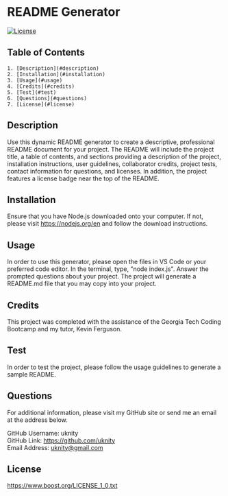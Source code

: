 # README Generator

  [![License](https://img.shields.io/badge/License-Boost%201.0-lightblue.svg)](https://www.boost.org/LICENSE_1_0.txt)

 
## Table of Contents
    1. [Description](#description)
    2. [Installation](#installation)
    3. [Usage](#usage)
    4. [Credits](#credits)
    5. [Test](#test)
    6. [Questions](#questions)
    7. [License](#license)

## Description

Use this dynamic README generator to create a descriptive, professional README document for your project.  The README will include the project title, a table of contents, and sections providing a description of the project, installation instructions, user guidelines, collaborator credits, project tests, contact information for questions, and licenses.  In addition, the project features a license badge near the top of the README.

## Installation

Ensure that you have Node.js downloaded onto your computer.  If not, please visit https://nodejs.org/en and follow the download instructions.

## Usage

In order to use this generator, please open the files in VS Code or your preferred code editor. In the terminal, type, "node index.js".  Answer the prompted questions about your project. The project will generate a README.md file that you may copy into your project.

## Credits

This project was completed with the assistance of the Georgia Tech Coding Bootcamp and my tutor, Kevin Ferguson.

## Test

In order to test the project, please follow the usage guidelines to generate a sample README.

## Questions

For additional information, please visit my GitHub site or send me an email at the address below.  
  
GitHub Username: uknity  
GitHub Link: https://github.com/uknity  
Email Address: uknity@gmail.com  

## License


https://www.boost.org/LICENSE_1_0.txt